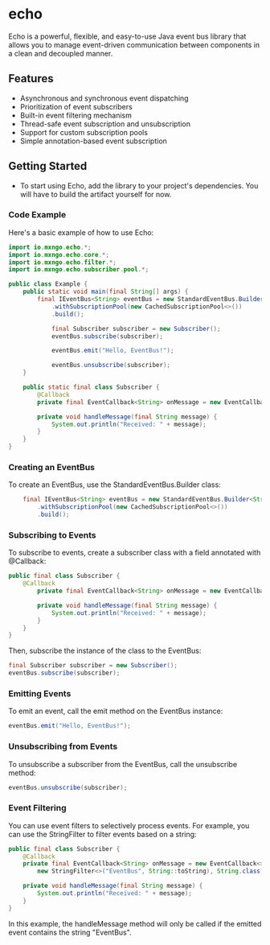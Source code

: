 # echo

Echo is a powerful, flexible, and easy-to-use Java event bus library that allows you to manage event-driven communication between components in a clean and decoupled manner.

<h2> Features </h2>

- Asynchronous and synchronous event dispatching
- Prioritization of event subscribers
- Built-in event filtering mechanism
- Thread-safe event subscription and unsubscription
- Support for custom subscription pools
- Simple annotation-based event subscription

<h2> Getting Started </h2>

- To start using Echo, add the library to your project's dependencies. You will have to build the artifact yourself for now.

<h3> Code Example </h3>

Here's a basic example of how to use Echo:

```java
import io.mxngo.echo.*;
import io.mxngo.echo.core.*;
import io.mxngo.echo.filter.*;
import io.mxngo.echo.subscriber.pool.*;

public class Example {
    public static void main(final String[] args) {
        final IEventBus<String> eventBus = new StandardEventBus.Builder<String>()
            .withSubscriptionPool(new CachedSubscriptionPool<>())
            .build();

            final Subscriber subscriber = new Subscriber();
            eventBus.subscribe(subscriber);

            eventBus.emit("Hello, EventBus!");

            eventBus.unsubscribe(subscriber);
    }

    public static final class Subscriber {
        @Callback
        private final EventCallback<String> onMessage = new EventCallback<>(this::handleMessage, String.class);

        private void handleMessage(final String message) {
            System.out.println("Received: " + message);
        }
    }
}
```

<h3>Creating an EventBus</h3>

To create an EventBus, use the StandardEventBus.Builder class:

```java
    final IEventBus<String> eventBus = new StandardEventBus.Builder<String>()
        .withSubscriptionPool(new CachedSubscriptionPool<>())
        .build();
```

<h3>Subscribing to Events</h3>

To subscribe to events, create a subscriber class with a field annotated with @Callback:

```java
public final class Subscriber {
    @Callback
        private final EventCallback<String> onMessage = new EventCallback<>(this::handleMessage, String.class);

        private void handleMessage(final String message) {
            System.out.println("Received: " + message);
        }
    }
}
```

Then, subscribe the instance of the class to the EventBus:

```java
final Subscriber subscriber = new Subscriber();
eventBus.subscribe(subscriber);
```

<h3>Emitting Events</h3>

To emit an event, call the emit method on the EventBus instance:

```java
eventBus.emit("Hello, EventBus!");
```

<h3>Unsubscribing from Events</h3>

To unsubscribe a subscriber from the EventBus, call the unsubscribe method:

```java
eventBus.unsubscribe(subscriber);
```

<h3>Event Filtering</h3>

You can use event filters to selectively process events. For example, you can use the StringFilter to filter events based on a string:

```java
public final class Subscriber {
    @Callback
    private final EventCallback<String> onMessage = new EventCallback<>(this::handleMessage,
        new StringFilter<>("EventBus", String::toString), String.class);

    private void handleMessage(final String message) {
        System.out.println("Received: " + message);
    }
}
```

In this example, the handleMessage method will only be called if the emitted event contains the string "EventBus".